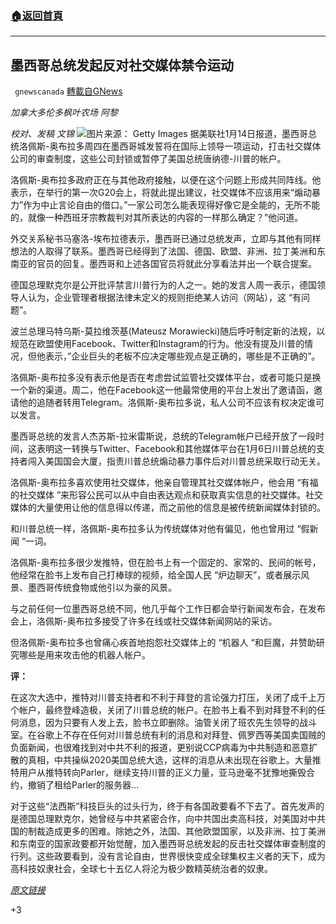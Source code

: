 ###  [:house:返回首頁](https://github.com/ourhimalayas/txt)
---

## 墨西哥总统发起反对社交媒体禁令运动
` gnewscanada` [轉載自GNews](https://gnews.org/zh-hans/759265/)

*加拿大多伦多枫叶农场 阿黎*

*校对、发稿 文锦*
![]()![](https://gnews.org/wp-content/uploads/2021/01/obrador-1.jpg)图片来源： Getty Images
据美联社1月14日报道，墨西哥总统洛佩斯-奥布拉多周四在墨西哥城发誓将在国际上领导一项运动，打击社交媒体公司的审查制度，这些公司封锁或暂停了美国总统唐纳德-川普的帐户。

洛佩斯-奥布拉多政府正在与其他政府接触，以便在这个问题上形成共同阵线。他表示，在举行的第一次G20会上，将就此提出建议，社交媒体不应该用来“煽动暴力”作为中止言论自由的借口。”一家公司怎么能表现得好像它是全能的，无所不能的，就像一种西班牙宗教裁判对其所表达的内容的一样那么确定？”他问道。

外交关系秘书马塞洛-埃布拉德表示，墨西哥已通过总统发声，立即与其他有同样想法的人取得了联系。墨西哥已经得到了法国、德国、欧盟、非洲、拉丁美洲和东南亚的官员的回复。墨西哥和上述各国官员将就此分享看法并出一个联合提案。

德国总理默克尔是公开批评禁言川普行为的人之一。她的发言人周一表示，德国领导人认为，企业管理者根据法律未定义的规则拒绝某人访问（网站），这 “有问题”。

波兰总理马特乌斯-莫拉维茨基(Mateusz Morawiecki)随后呼吁制定新的法规，以规范在欧盟使用Facebook、Twitter和Instagram的行为。他没有提及川普的情况，但他表示，”企业巨头的老板不应决定哪些观点是正确的，哪些是不正确的”。

洛佩斯-奥布拉多没有表示他是否在考虑尝试监管社交媒体平台，或者可能只是换一个新的渠道。周二，他在Facebook这一他最常使用的平台上发出了邀请函，邀请他的追随者转用Telegram。洛佩斯-奥布拉多说，私人公司不应该有权决定谁可以发言。

墨西哥总统的发言人杰苏斯-拉米雷斯说，总统的Telegram帐户已经开放了一段时间，这表明这一转换与Twitter、Facebook和其他媒体平台在1月6日川普总统的支持者闯入美国国会大厦，指责川普总统煽动暴力事件后对川普总统采取行动无关。

洛佩斯-奥布拉多喜欢使用社交媒体，他亲自管理其社交媒体帐户，他会用 “有福的社交媒体 ”来形容公民可以从中自由表达观点和获取真实信息的社交媒体。社交媒体的大量使用让他的信息得以传递，而之前他的信息是被传统新闻媒体封锁的。

和川普总统一样，洛佩斯-奥布拉多认为传统媒体对他有偏见，他也曾用过 “假新闻 “一词。

洛佩斯-奥布拉多很少发推特，但在脸书上有一个固定的、家常的、民间的帐号，他经常在脸书上发布自己打棒球的视频，给全国人民 “炉边聊天”，或者展示风景、墨西哥传统食物或他引以为豪的风景。

与之前任何一位墨西哥总统不同，他几乎每个工作日都会举行新闻发布会，在发布会上，洛佩斯-奥布拉多接受了许多在线或社交媒体新闻网站的采访。

但洛佩斯-奥布拉多也曾痛心疾首地抱怨社交媒体上的 “机器人 “和巨魔，并赞助研究哪些是用来攻击他的机器人帐户。

**评：**

在这次大选中，推特对川普支持者和不利于拜登的言论强力打压，关闭了成千上万个帐户，最终登峰造极，关闭了川普总统的帐户。在脸书上看不到对拜登不利的任何消息，因为只要有人发上去，脸书立即删除。油管关闭了班农先生领导的战斗室。在谷歌上不存在任何对川普总统有利的消息和对拜登、佩罗西等美国卖国贼的负面新闻，也很难找到对中共不利的报道，更别说CCP病毒为中共制造和恶意扩散的真相，中共操纵2020美国总统大选，这样的消息从未出现在谷歌上。大量推特用户从推特转向Parler，继续支持川普的正义力量，亚马逊毫不犹豫地撕毁合约，撤销了租给Parler的服务器…

对于这些“法西斯”科技巨头的过头行为，终于有各国政要看不下去了。首先发声的是德国总理默克尔，她曾经与中共紧密合作，向中共国出卖高科技，对美国对中共国的制裁造成更多的困难。除她之外，法国、其他欧盟国家，以及非洲、拉丁美洲和东南亚的国家政要都开始觉醒，加入墨西哥总统发起的反击社交媒体审查制度的行列。这些政要看到，没有言论自由，世界很快变成全球集权主义者的天下，成为高科技奴隶社会，全球七十五亿人将沦为极少数精英统治者的奴隶。

*[原文链接](https://apnews.com/article/donald-trump-marcelo-ebrard-mexico-media-social-media-a5303f532810447575ccf2af6692a2d4)*

+3
